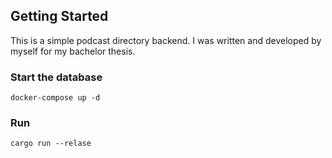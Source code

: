 ## Getting Started
This is a simple podcast directory backend. I was written and developed by myself for my bachelor thesis.

### Start the database
```
docker-compose up -d
```

### Run
```
cargo run --relase
```